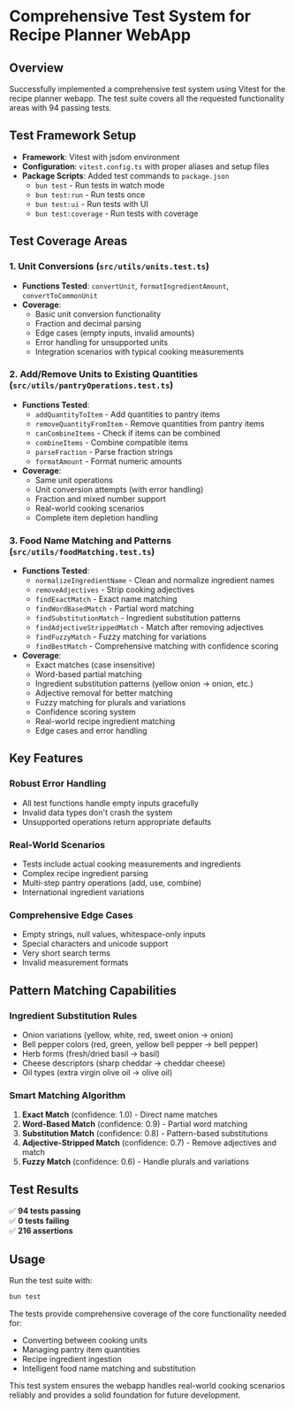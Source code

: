 # Comprehensive Test System for Recipe Planner WebApp

## Overview
Successfully implemented a comprehensive test system using Vitest for the recipe planner webapp. The test suite covers all the requested functionality areas with 94 passing tests.

## Test Framework Setup
- **Framework**: Vitest with jsdom environment
- **Configuration**: `vitest.config.ts` with proper aliases and setup files
- **Package Scripts**: Added test commands to `package.json`
  - `bun test` - Run tests in watch mode
  - `bun test:run` - Run tests once
  - `bun test:ui` - Run tests with UI
  - `bun test:coverage` - Run tests with coverage

## Test Coverage Areas

### 1. Unit Conversions (`src/utils/units.test.ts`)
- **Functions Tested**: `convertUnit`, `formatIngredientAmount`, `convertToCommonUnit`
- **Coverage**: 
  - Basic unit conversion functionality
  - Fraction and decimal parsing
  - Edge cases (empty inputs, invalid amounts)
  - Error handling for unsupported units
  - Integration scenarios with typical cooking measurements

### 2. Add/Remove Units to Existing Quantities (`src/utils/pantryOperations.test.ts`)
- **Functions Tested**: 
  - `addQuantityToItem` - Add quantities to pantry items
  - `removeQuantityFromItem` - Remove quantities from pantry items  
  - `canCombineItems` - Check if items can be combined
  - `combineItems` - Combine compatible items
  - `parseFraction` - Parse fraction strings
  - `formatAmount` - Format numeric amounts
- **Coverage**:
  - Same unit operations
  - Unit conversion attempts (with error handling)
  - Fraction and mixed number support
  - Real-world cooking scenarios
  - Complete item depletion handling

### 3. Food Name Matching and Patterns (`src/utils/foodMatching.test.ts`)
- **Functions Tested**:
  - `normalizeIngredientName` - Clean and normalize ingredient names
  - `removeAdjectives` - Strip cooking adjectives
  - `findExactMatch` - Exact name matching
  - `findWordBasedMatch` - Partial word matching
  - `findSubstitutionMatch` - Ingredient substitution patterns
  - `findAdjectiveStrippedMatch` - Match after removing adjectives
  - `findFuzzyMatch` - Fuzzy matching for variations
  - `findBestMatch` - Comprehensive matching with confidence scoring
- **Coverage**:
  - Exact matches (case insensitive)
  - Word-based partial matching
  - Ingredient substitution patterns (yellow onion → onion, etc.)
  - Adjective removal for better matching
  - Fuzzy matching for plurals and variations
  - Confidence scoring system
  - Real-world recipe ingredient matching
  - Edge cases and error handling

## Key Features

### Robust Error Handling
- All test functions handle empty inputs gracefully
- Invalid data types don't crash the system
- Unsupported operations return appropriate defaults

### Real-World Scenarios
- Tests include actual cooking measurements and ingredients
- Complex recipe ingredient parsing
- Multi-step pantry operations (add, use, combine)
- International ingredient variations

### Comprehensive Edge Cases
- Empty strings, null values, whitespace-only inputs
- Special characters and unicode support
- Very short search terms
- Invalid measurement formats

## Pattern Matching Capabilities

### Ingredient Substitution Rules
- Onion variations (yellow, white, red, sweet onion → onion)
- Bell pepper colors (red, green, yellow bell pepper → bell pepper)
- Herb forms (fresh/dried basil → basil)
- Cheese descriptors (sharp cheddar → cheddar cheese)
- Oil types (extra virgin olive oil → olive oil)

### Smart Matching Algorithm
1. **Exact Match** (confidence: 1.0) - Direct name matches
2. **Word-Based Match** (confidence: 0.9) - Partial word matching
3. **Substitution Match** (confidence: 0.8) - Pattern-based substitutions
4. **Adjective-Stripped Match** (confidence: 0.7) - Remove adjectives and match
5. **Fuzzy Match** (confidence: 0.6) - Handle plurals and variations

## Test Results
✅ **94 tests passing**  
✅ **0 tests failing**  
✅ **216 assertions**  

## Usage
Run the test suite with:
```bash
bun test
```

The tests provide comprehensive coverage of the core functionality needed for:
- Converting between cooking units
- Managing pantry item quantities
- Recipe ingredient ingestion
- Intelligent food name matching and substitution

This test system ensures the webapp handles real-world cooking scenarios reliably and provides a solid foundation for future development.